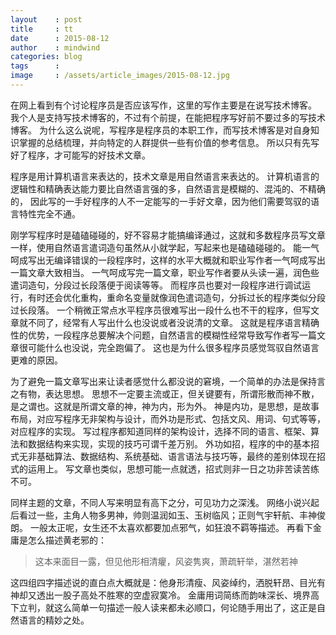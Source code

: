 ```yaml
---
layout    : post
title     : tt
date      : 2015-08-12
author    : mindwind
categories: blog
tags      :
image     : /assets/article_images/2015-08-12.jpg
---
```



在网上看到有个讨论程序员是否应该写作，这里的写作主要是在说写技术博客。
我个人是支持写技术博客的，不过有个前提，在能把程序写好前不要过多的写技术博客。
为什么这么说呢，写程序是程序员的本职工作，而写技术博客是对自身知识掌握的总结梳理，并向特定的人群提供一些有价值的参考信息。
所以只有先写好了程序，才可能写的好技术文章。

程序是用计算机语言来表达的，技术文章是用自然语言来表达的。
计算机语言的逻辑性和精确表达能力要比自然语言强的多，自然语言是模糊的、混沌的、不精确的，
因此写的一手好程序的人不一定能写的一手好文章，因为他们需要驾驭的语言特性完全不通。

刚学写程序时是磕磕碰碰的，好不容易才能搞编译通过，这就和多数程序员写文章一样，使用自然语言遣词造句虽然从小就学起，写起来也是磕磕碰碰的。
能一气呵成写出无编译错误的一段程序时，这样的水平大概就和职业写作者一气呵成写出一篇文章大致相当。
一气呵成写完一篇文章，职业写作者要从头读一遍，润色些遣词造句，分段过长段落便于阅读等等。
而程序员也要对一段程序进行调试运行，有时还会优化重构，重命名变量就像润色遣词造句，分拆过长的程序类似分段过长段落。
一个稍微正常点水平程序员很难写出一段什么也不干的程序，但写文章就不同了，经常有人写出什么也没说或者没说清的文章。
这就是程序语言精确性的优势，一段程序总要解决个问题，自然语言的模糊性经常导致写作者写一篇文章很可能什么也没说，完全跑偏了。
这也是为什么很多程序员感觉驾驭自然语言更难的原因。

为了避免一篇文章写出来让读者感觉什么都没说的窘境，一个简单的办法是保持言之有物，表达思想。
思想不一定要主流或正，但关键要有，所谓形散而神不散，是之谓也。这就是所谓文章的神，神为内，形为外。
神是内功，是思想，是故事布局，对应写程序无非架构与设计，而外功是形式、包括文风、用词、句式等等，对应程序的实现。
写过程序都知道同样的架构设计，选择不同的语言、框架、算法和数据结构来实现，实现的技巧可谓千差万别。
外功如招，程序的中的基本招式无非基础算法、数据结构、系统基础、语言语法与技巧等，最终的差别体现在招式的运用上。
写文章也类似，思想可能一点就透，招式则非一日之功非苦读苦练不可。

同样主题的文章，不同人写来明显有高下之分，可见功力之深浅。
网络小说兴起后看过一些，主角人物多男神，帅则温润如玉、玉树临风；正则气宇轩航、丰神俊朗。
一般太正呢，女生还不太喜欢都要加点邪气，如狂浪不羁等描述。
再看下金庸是怎么描述黄老邪的：

 > 这本来面目一露，但见他形相清癯，风姿隽爽，萧疏轩举，湛然若神

这四组四字描述说的直白点大概就是：他身形清瘦、风姿绰约，洒脱轩昂、目光有神却又透出一股子高处不胜寒的空虚寂寞冷。
金庸用词简练而韵味深长、境界高下立判，就这么简单一句描述一般人读来都未必顺口，何论随手用出了，这正是自然语言的精妙之处。
